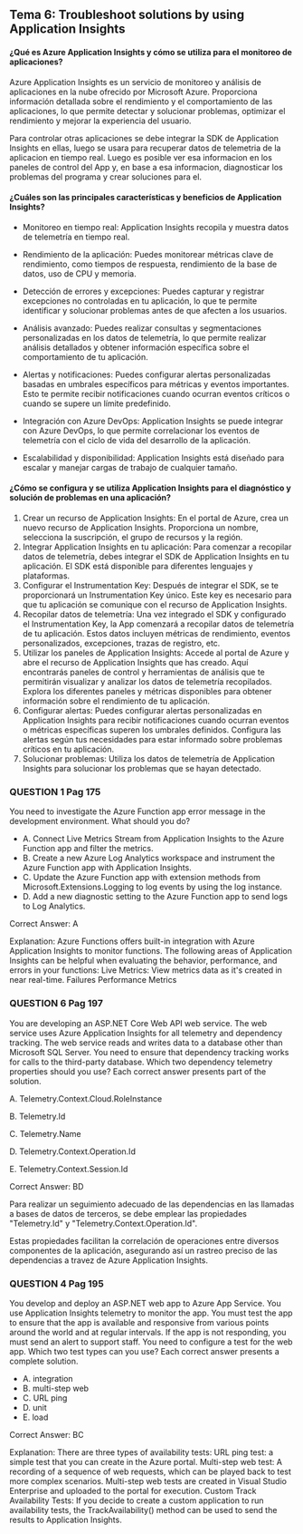 ## Tema 6: Troubleshoot solutions by using Application Insights

#### ¿Qué es Azure Application Insights y cómo se utiliza para el monitoreo de aplicaciones?

Azure Application Insights es un servicio de monitoreo y análisis de aplicaciones en la nube ofrecido por Microsoft Azure. Proporciona información detallada sobre el rendimiento y el comportamiento de las aplicaciones, lo que permite detectar y solucionar problemas, optimizar el rendimiento y mejorar la experiencia del usuario. 

Para controlar otras aplicaciones se debe integrar la SDK de Application Insights en ellas, luego se usara para recuperar datos de telemetria de la aplicacion en tiempo real. Luego es posible ver esa informacion en los paneles de control del App y, en base a esa informacion, diagnosticar los problemas del programa y crear soluciones para el.

#### ¿Cuáles son las principales características y beneficios de Application Insights?

- Monitoreo en tiempo real: Application Insights recopila y muestra datos de telemetría en tiempo real.
- Rendimiento de la aplicación: Puedes monitorear métricas clave de rendimiento, como tiempos de respuesta, rendimiento de la base de datos, uso de CPU y memoria.

- Detección de errores y excepciones: Puedes capturar y registrar excepciones no controladas en tu aplicación, lo que te permite identificar y solucionar problemas antes de que afecten a los usuarios.

- Análisis avanzado: Puedes realizar consultas y segmentaciones personalizadas en los datos de telemetría, lo que permite realizar análisis detallados y obtener información específica sobre el comportamiento de tu aplicación.

- Alertas y notificaciones: Puedes configurar alertas personalizadas basadas en umbrales específicos para métricas y eventos importantes. Esto te permite recibir notificaciones cuando ocurran eventos críticos o cuando se supere un límite predefinido.

- Integración con Azure DevOps: Application Insights se puede integrar con Azure DevOps, lo que permite correlacionar los eventos de telemetría con el ciclo de vida del desarrollo de la aplicación.

- Escalabilidad y disponibilidad: Application Insights está diseñado para escalar y manejar cargas de trabajo de cualquier tamaño.



#### ¿Cómo se configura y se utiliza Application Insights para el diagnóstico y solución de problemas en una aplicación?

1. Crear un recurso de Application Insights: En el portal de Azure, crea un nuevo recurso de Application Insights. Proporciona un nombre, selecciona la suscripción, el grupo de recursos y la región.
2. Integrar Application Insights en tu aplicación: Para comenzar a recopilar datos de telemetría, debes integrar el SDK de Application Insights en tu aplicación. El SDK está disponible para diferentes lenguajes y plataformas.
3. Configurar el Instrumentation Key: Después de integrar el SDK, se te proporcionará un Instrumentation Key único. Este key es necesario para que tu aplicación se comunique con el recurso de Application Insights.
4. Recopilar datos de telemetría: Una vez integrado el SDK y configurado el Instrumentation Key, la App comenzará a recopilar datos de telemetría de tu aplicación. Estos datos incluyen métricas de rendimiento, eventos personalizados, excepciones, trazas de registro, etc.
5. Utilizar los paneles de Application Insights: Accede al portal de Azure y abre el recurso de Application Insights que has creado. Aquí encontrarás paneles de control y herramientas de análisis que te permitirán visualizar y analizar los datos de telemetría recopilados. Explora los diferentes paneles y métricas disponibles para obtener información sobre el rendimiento de tu aplicación.
6. Configurar alertas: Puedes configurar alertas personalizadas en Application Insights para recibir notificaciones cuando ocurran eventos o métricas específicas superen los umbrales definidos. Configura las alertas según tus necesidades para estar informado sobre problemas críticos en tu aplicación.
7. Solucionar problemas: Utiliza los datos de telemetría de Application Insights para solucionar los problemas que se hayan detectado.

### QUESTION 1 Pag 175
You need to investigate the Azure Function app error message in the development environment.
What should you do?
- A. Connect Live Metrics Stream from Application Insights to the Azure Function app and filter the metrics.
- B. Create a new Azure Log Analytics workspace and instrument the Azure Function app with Application Insights.
- C. Update the Azure Function app with extension methods from Microsoft.Extensions.Logging to log events by using the log instance.
- D. Add a new diagnostic setting to the Azure Function app to send logs to Log Analytics.

Correct Answer: A

Explanation:
Azure Functions offers built-in integration with Azure Application Insights to monitor functions.
The following areas of Application Insights can be helpful when evaluating the behavior, performance, and
errors in your functions:
Live Metrics: View metrics data as it's created in near real-time.
Failures
Performance
Metrics

### QUESTION 6 Pag 197
You are developing an ASP.NET Core Web API web service. The web service uses Azure Application
Insights for all telemetry and dependency tracking. The web service reads and writes data to a database
other than Microsoft SQL Server.
You need to ensure that dependency tracking works for calls to the third-party database.
Which two dependency telemetry properties should you use? Each correct answer presents part of the
solution.

A. Telemetry.Context.Cloud.RoleInstance

B. Telemetry.Id

C. Telemetry.Name

D. Telemetry.Context.Operation.Id

E. Telemetry.Context.Session.Id

Correct Answer: BD

Para realizar un seguimiento adecuado de las dependencias en las llamadas a bases de datos de terceros, se debe emplear las propiedades "Telemetry.Id" y "Telemetry.Context.Operation.Id".

Estas propiedades facilitan la correlación de operaciones entre diversos componentes de la aplicación, asegurando así un rastreo preciso de las dependencias a travez de Azure Application Insights.

### QUESTION 4 Pag 195
You develop and deploy an ASP.NET web app to Azure App Service. You use Application Insights
telemetry to monitor the app.
You must test the app to ensure that the app is available and responsive from various points around the
world and at regular intervals. If the app is not responding, you must send an alert to support staff.
You need to configure a test for the web app.
Which two test types can you use? Each correct answer presents a complete solution.

- A. integration
- B. multi-step web
- C. URL ping
- D. unit
- E. load

Correct Answer: BC

Explanation:
There are three types of availability tests:
URL ping test: a simple test that you can create in the Azure portal.
Multi-step web test: A recording of a sequence of web requests, which can be played back to test more
complex scenarios. Multi-step web tests are created in Visual Studio Enterprise and uploaded to the portal for execution.
Custom Track Availability Tests: If you decide to create a custom application to run availability tests, the TrackAvailability() method can be used to send the results to Application Insights.
